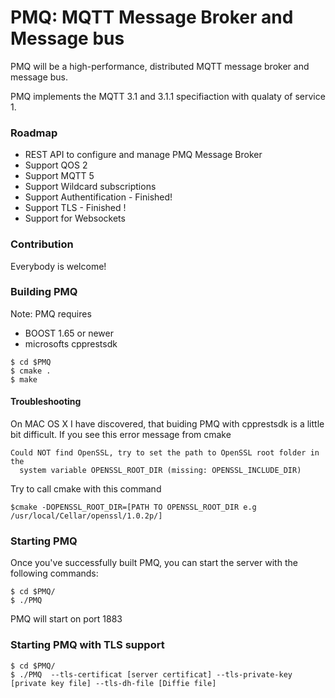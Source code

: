 # PMQ: MQTT Message Broker and Message bus


PMQ will be a high-performance, distributed MQTT message broker and message bus. 

PMQ implements the MQTT 3.1 and 3.1.1 specifiaction with qualaty of service 1.

### Roadmap
* REST API to configure and manage PMQ Message Broker
* Support QOS 2
* Support MQTT 5
* Support Wildcard subscriptions
* Support Authentification - Finished!
* Support TLS - Finished ! 
* Support for Websockets

### Contribution
Everybody is welcome!

### Building PMQ

Note: PMQ requires 
* BOOST 1.65 or newer 
* microsofts cpprestsdk

```shell
$ cd $PMQ
$ cmake .
$ make
```
#### Troubleshooting
On MAC OS X I have discovered, that buiding PMQ with cpprestsdk is a little bit difficult.
If you see this error message from cmake
```shell
Could NOT find OpenSSL, try to set the path to OpenSSL root folder in the
  system variable OPENSSL_ROOT_DIR (missing: OPENSSL_INCLUDE_DIR)
```
Try to call cmake with this command
```shell
$cmake -DOPENSSL_ROOT_DIR=[PATH TO OPENSSL_ROOT_DIR e.g  /usr/local/Cellar/openssl/1.0.2p/]
```

### Starting PMQ

Once you've successfully built PMQ, you can start the server with the following
commands:

```shell
$ cd $PMQ/
$ ./PMQ
```
PMQ will start on port 1883

### Starting PMQ with TLS support
```shell
$ cd $PMQ/
$ ./PMQ  --tls-certificat [server certificat] --tls-private-key [private key file] --tls-dh-file [Diffie file]
```


